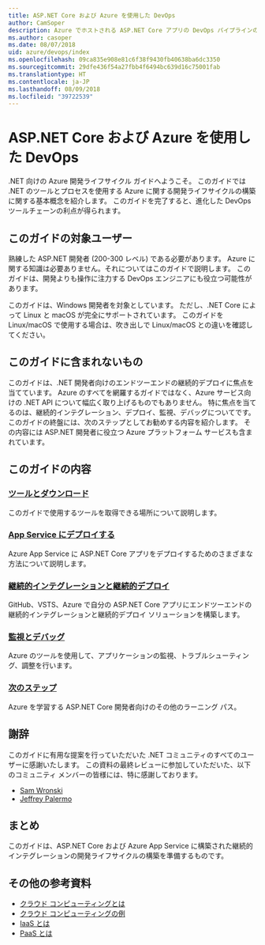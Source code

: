 ```yaml
---
title: ASP.NET Core および Azure を使用した DevOps
author: CamSoper
description: Azure でホストされる ASP.NET Core アプリの DevOps パイプラインの構築に関するエンドツーエンドのガイダンスを提供するガイド。
ms.author: casoper
ms.date: 08/07/2018
uid: azure/devops/index
ms.openlocfilehash: 09ca835e908e81c6f38f9430fb40638ba6dc3350
ms.sourcegitcommit: 29dfe436f54a27fbb4f6494bc639d16c75001fab
ms.translationtype: HT
ms.contentlocale: ja-JP
ms.lasthandoff: 08/09/2018
ms.locfileid: "39722539"
---
```

# <a name="devops-with-aspnet-core-and-azure"></a>ASP.NET Core および Azure を使用した DevOps

.NET 向けの Azure 開発ライフサイクル ガイドへようこそ。 このガイドでは .NET のツールとプロセスを使用する Azure に関する開発ライフサイクルの構築に関する基本概念を紹介します。 このガイドを完了すると、進化した DevOps ツールチェーンの利点が得られます。

## <a name="who-this-guide-is-for"></a>このガイドの対象ユーザー

熟練した ASP.NET 開発者 (200-300 レベル) である必要があります。 Azure に関する知識は必要ありません。それについてはこのガイドで説明します。 このガイドは、開発よりも操作に注力する DevOps エンジニアにも役立つ可能性があります。

このガイドは、Windows 開発者を対象としています。 ただし、.NET Core によって Linux と macOS が完全にサポートされています。 このガイドを Linux/macOS で使用する場合は、吹き出しで Linux/macOS との違いを確認してください。

## <a name="what-this-guide-doesnt-cover"></a>このガイドに含まれないもの

このガイドは、.NET 開発者向けのエンドツーエンドの継続的デプロイに焦点を当てています。 Azure のすべてを網羅するガイドではなく、Azure サービス向けの .NET API について幅広く取り上げるものでもありません。 特に焦点を当てるのは、継続的インテグレーション、デプロイ、監視、デバッグについてです。 このガイドの終盤には、次のステップとしてお勧めする内容を紹介します。 その内容には ASP.NET 開発者に役立つ Azure プラットフォーム サービスも含まれています。

## <a name="whats-in-this-guide"></a>このガイドの内容

### <a name="tools-and-downloadsxrefazuredevopstools-and-downloads"></a>[ツールとダウンロード](xref:azure/devops/tools-and-downloads)

このガイドで使用するツールを取得できる場所について説明します。

### <a name="deploy-to-app-servicexrefazuredevopsdeploy-to-app-service"></a>[App Service にデプロイする](xref:azure/devops/deploy-to-app-service)

Azure App Service に ASP.NET Core アプリをデプロイするためのさまざまな方法について説明します。

### <a name="continuous-integration-and-deploymentxrefazuredevopscicd"></a>[継続的インテグレーションと継続的デプロイ](xref:azure/devops/cicd)

GitHub、VSTS、Azure で自分の ASP.NET Core アプリにエンドツーエンドの継続的インテグレーションと継続的デプロイ ソリューションを構築します。

### <a name="monitor-and-debugxrefazuredevopsmonitor"></a>[監視とデバッグ](xref:azure/devops/monitor)

Azure のツールを使用して、アプリケーションの監視、トラブルシューティング、調整を行います。

### <a name="next-stepsxrefazuredevopsnext-steps"></a>[次のステップ](xref:azure/devops/next-steps)

Azure を学習する ASP.NET Core 開発者向けのその他のラーニング パス。

## <a name="acknowledgments"></a>謝辞

このガイドに有用な提案を行っていただいた .NET コミュニティのすべてのユーザーに感謝いたします。 この資料の最終レビューに参加していただいた、以下のコミュニティ メンバーの皆様には、特に感謝しております。

* [Sam Wronski](https://www.youtube.com/c/worldofzerodevelopment)
* [Jeffrey Palermo](https://twitter.com/jeffreypalermo)

## <a name="conclusion"></a>まとめ

このガイドは、ASP.NET Core および Azure App Service に構築された継続的インテグレーションの開発ライフサイクルの構築を準備するものです。

## <a name="additional-reading"></a>その他の参考資料

* [クラウド コンピューティングとは](https://azure.microsoft.com/overview/what-is-cloud-computing/)
* [クラウド コンピューティングの例](https://azure.microsoft.com/overview/examples-of-cloud-computing/)
* [IaaS とは](https://azure.microsoft.com/overview/what-is-iaas/)
* [PaaS とは](https://azure.microsoft.com/overview/what-is-paas/)

